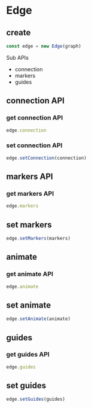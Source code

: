 # Edge

## create

```ts
const edge = new Edge(graph)
```

Sub APIs

- connection
- markers
- guides

## connection API

### get connection API

```ts
edge.connection
```

### set connection API

```ts
edge.setConnection(connection)
```

## markers API

### get markers API

```ts
edge.markers
```

## set markers

```ts
edge.setMarkers(markers)
```

## animate

### get animate API

```ts
edge.animate
```

## set animate

```ts
edge.setAnimate(animate)
```

## guides

### get guides API

```ts
edge.guides
```

## set guides

```ts
edge.setGuides(guides)
```